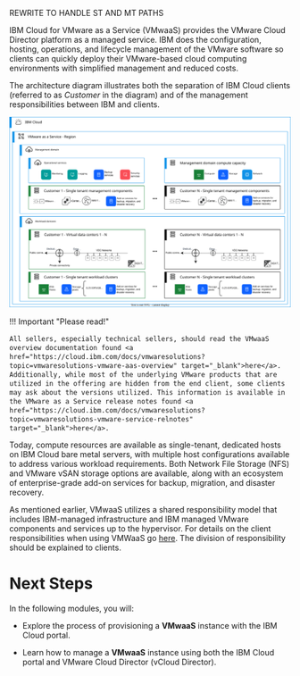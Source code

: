 REWRITE TO HANDLE ST AND MT PATHS




IBM Cloud for VMware as a Service (VMwaaS) provides the VMware Cloud Director platform as a managed service. IBM does the configuration, hosting, operations, and lifecycle management of the VMware software so clients can quickly deploy their VMware-based cloud computing environments with simplified management and reduced costs.

The architecture diagram illustrates both the separation of IBM Cloud clients (referred to as *Customer* in the diagram) and of the management responsibilities between IBM and clients.

![](_attachments/vmware-aas-archi.svg)

!!! Important "Please read!"

    All sellers, especially technical sellers, should read the VMwaaS overview documentation found <a href="https://cloud.ibm.com/docs/vmwaresolutions?topic=vmwaresolutions-vmware-aas-overview" target="_blank">here</a>. Additionally, while most of the underlying VMware products that are utilized in the offering are hidden from the end client, some clients may ask about the versions utilized. This information is available in the VMware as a Service release notes found <a href="https://cloud.ibm.com/docs/vmwaresolutions?topic=vmwaresolutions-vmware-service-relnotes" target="_blank">here</a>.
Today, compute resources are available as single-tenant, dedicated hosts on IBM Cloud bare metal servers, with multiple host configurations available to address various workload requirements. Both Network File Storage (NFS) and VMware vSAN storage options are available, along with an ecosystem of enterprise-grade add-on services for backup, migration, and disaster recovery.

As mentioned earlier, VMwaaS utilizes a shared responsibility model that includes IBM-managed infrastructure and IBM managed VMware components and services up to the hypervisor. For details on the client responsibilities when using VMWaaS go <a href="https://cloud.ibm.com/docs/vmwaresolutions?topic=vmwaresolutions-vmaas-understand-responsib" target="_blank">here</a>. The division of responsibility should be explained to clients.

#
# Next Steps

In the following modules, you will:

- Explore the process of provisioning a **VMwaaS** instance with the IBM Cloud portal.

- Learn how to manage a **VMwaaS** instance using both the IBM Cloud portal and VMware Cloud Director (vCloud Director).